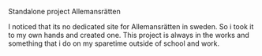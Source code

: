 Standalone project Allemansrätten

I noticed that its no dedicated site for Allemansrätten in sweden. So i took it to my 
own hands and created one. This project is always in the works and something that i do 
on my sparetime outside of school and work.
